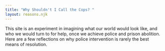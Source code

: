 ```yaml
---
title: "Why Shouldn't I Call the Cops? "
layout: reasons.njk
---
```

This site is an experiment in imagining what our world would look like, and who we would turn to for help, once we achieve police and prison abolition. Here are a few reflections on why police intervention is rarely the best means of resolution.